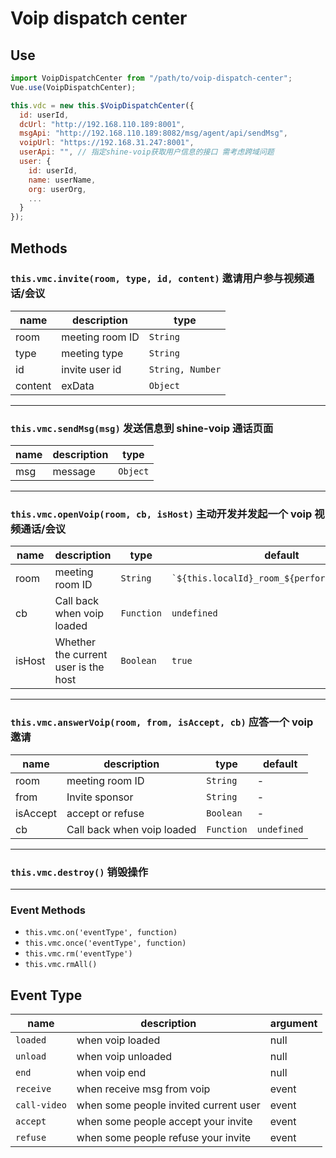 # Voip dispatch center

## Use

```javascript
import VoipDispatchCenter from "/path/to/voip-dispatch-center";
Vue.use(VoipDispatchCenter);

this.vdc = new this.$VoipDispatchCenter({
  id: userId,
  dcUrl: "http://192.168.110.189:8001",
  msgApi: "http://192.168.110.189:8082/msg/agent/api/sendMsg",
  voipUrl: "https://192.168.31.247:8001",
  userApi: "", // 指定shine-voip获取用户信息的接口 需考虑跨域问题
  user: {
    id: userId,
    name: userName,
    org: userOrg,
    ...
  }
});
```

## Methods

### `this.vmc.invite(room, type, id, content)` 邀请用户参与视频通话/会议

| name    | description     | type             |
| ------- | --------------- | ---------------- |
| room    | meeting room ID | `String`         |
| type    | meeting type    | `String`         |
| id      | invite user id  | `String, Number` |
| content | exData          | `Object`         |

---

### `this.vmc.sendMsg(msg)` 发送信息到 shine-voip 通话页面

| name | description | type     |
| ---- | ----------- | -------- |
| msg  | message     | `Object` |

---

### `this.vmc.openVoip(room, cb, isHost)` 主动开发并发起一个 voip 视频通话/会议

| name   | description                          | type       | default                                           |
| ------ | ------------------------------------ | ---------- | ------------------------------------------------- |
| room   | meeting room ID                      | `String`   | `` `${this.localId}_room_${performance.now()}` `` |
| cb     | Call back when voip loaded           | `Function` | `undefined`                                       |
| isHost | Whether the current user is the host | `Boolean`  | `true`                                            |

---

### `this.vmc.answerVoip(room, from, isAccept, cb)` 应答一个 voip 邀请

| name     | description                | type       | default     |
| -------- | -------------------------- | ---------- | ----------- |
| room     | meeting room ID            | `String`   | -           |
| from     | Invite sponsor             | `String`   | -           |
| isAccept | accept or refuse           | `Boolean`  | -           |
| cb       | Call back when voip loaded | `Function` | `undefined` |

---

### `this.vmc.destroy()` 销毁操作

---

### Event Methods

- `this.vmc.on('eventType', function)`
- `this.vmc.once('eventType', function)`
- `this.vmc.rm('eventType')`
- `this.vmc.rmAll()`

## Event Type

| name       | description                           | argument |
| ---------- | ------------------------------------- | -------- |
| `loaded`   | when voip loaded                      | null     |
| `unload`     | when voip unloaded                    | null     |
| `end`        | when voip end                         | null     |
| `receive`    | when receive msg from voip            | event    |
| `call-video` | when some people invited current user | event    |
| ``accept``     | when some people accept your invite   | event    |
| `refuse`     | when some people refuse your invite   | event    |
